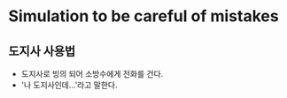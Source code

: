 # Simulation to be careful of mistakes

## 도지사 사용법
- 도지사로 빙의 되어 소방수에게 전화를 건다.
- '나 도지사인데...'라고 말한다.
